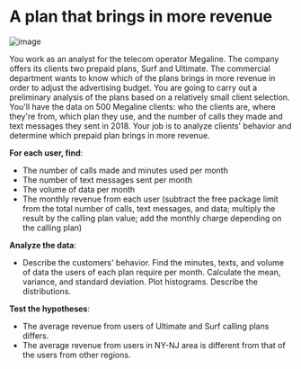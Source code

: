 # A plan that brings in more revenue
![image](https://user-images.githubusercontent.com/56832126/121533472-998e9080-ca00-11eb-8b19-ac9e5ab27357.png)

You work as an analyst for the telecom operator Megaline. The company offers its clients two prepaid plans, Surf and Ultimate. The commercial department wants to know which of the plans brings in more revenue in order to adjust the advertising budget.
You are going to carry out a preliminary analysis of the plans based on a relatively small client selection. You'll have the data on 500 Megaline clients: who the clients are, where they're from, which plan they use, and the number of calls they made and text messages they sent in 2018. Your job is to analyze clients' behavior and determine which prepaid plan brings in more revenue.

**For each user, find**:
- The number of calls made and minutes used per month
- The number of text messages sent per month
- The volume of data per month
- The monthly revenue from each user (subtract the free package limit from the total number of calls, text messages, and data; multiply the result by the calling plan value; add the monthly charge depending on the calling plan)

**Analyze the data**:
- Describe the customers' behavior. Find the minutes, texts, and volume of data the users of each plan require per month. Calculate the mean, variance, and standard deviation. Plot histograms. Describe the distributions.

**Test the hypotheses**:
- The average revenue from users of Ultimate and Surf calling plans differs.
- The average revenue from users in NY-NJ area is different from that of the users from other regions.

